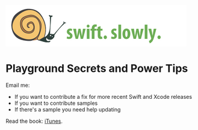 ![](../../images/banner.jpg "Swift Slowly")

# Playground Secrets and Power Tips

Email me:

* If you want to contribute a fix for more recent Swift and Xcode releases
* If you want to contribute samples
* If there's a sample you need help updating

Read the book: [iTunes](https://itunes.apple.com/us/book/playground-secrets-power-tips/id982838034). 